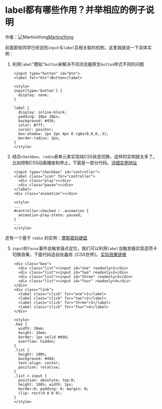 # label都有哪些作用？并举相应的例子说明

作者：![MartinsYong](https://avatars.githubusercontent.com/u/15402214?s=80&u=473f03a1d4b8e2361c9a39f813ae732556ef7916&v=4)[MartinsYong](https://github/MartinsYong)

前面那些同学已经说到`input`与`label`互相关联的机制，这里我就说一下具体实例：

  1. 利用`label`"模拟"`button`来解决不同浏览器原生`button`样式不同的问题


``` 
    <input type="button" id="btn">
    <label for="btn">Button</label>
    
    <style>
    input[type='button'] {
      display: none;
    }
    
    label {
      display: inline-block;
      padding: 10px 20px;
      background: #456;
      color: #fff;
      cursor: pointer;
      box-shadow: 2px 2px 4px 0 rgba(0,0,0,.3);
      border-radius: 2px;
    }
    </style>
```

  2. 结合`checkbox`、`radio`表单元素实现纯CSS状态切换，这样的实例就太多了。比如控制CSS动画播放和停止。下面是一部分代码。[详细实例地址](https://codepen.io/mts123/pen/EzqdbM)


``` 
    <input type="checkbox" id="controller">
    <label class="icon" for="controller">
      <div class="play"></div>
      <div class="pause"></div>
    </label>
    <div class="animation"></div>
    
    <style>
    ...
    #controller:checked ~ .animation {
      animation-play-state: paused;
    }
    ...
    </style>
```

还有一个基于 `radio` 的实例：[摩斯密码键盘](https://codepen.io/mts123/pen/vqpQvR)

  3. `input`的`focus`事件会触发锚点定位，我们可以利用`label`当触发器实现选项卡切换效果。下面代码选自张鑫旭《CSS世界》。[实际效果链接](https://demo.cssworld.cn/6/4-3.php)


``` 
    <div class="box">
      <div class="list"><input id="one" readonly>1</div>
      <div class="list"><input id="two" readonly>2</div>
      <div class="list"><input id="three" readonly>3</div>
      <div class="list"><input id="four" readonly>4</div>
    </div>
    <div class="link">
      <label class="click" for="one">1</label>
      <label class="click" for="two">2</label>
      <label class="click" for="three">3</label>
      <label class="click" for="four">4</label>
    </div>
    
    <style>
    .box {
      width: 20em;
      height: 10em;
      border: 1px solid #ddd;
      overflow: hidden;
    }
    .list {
      height: 100%;
      background: #ddd;
      text-align: center;
      position: relative;
    }
    .list > input { 
      position: absolute; top:0; 
      height: 100%; width: 1px;
      border:0; padding: 0; margin: 0;
      clip: rect(0 0 0 0);
    }
    </style>
```
